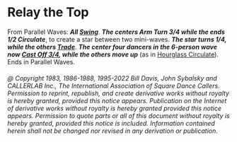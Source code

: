 
# Relay the Top

From Parallel Waves:
***All [Swing](../a2/slip.md)***.
***The centers Arm Turn 3/4
while the ends 1/2 Circulate***, to create a star between two mini-waves.
***The star turns 1/4,
while the others [Trade](../b2/trade.md)***.
***The center four dancers in the 6-person wave now
[Cast Off 3/4](../ms/cast_off_three_quarters.md),
while the others move up***
(as in [Hourglass Circulate](../a2/hourglass_circulate.md)).
Ends in Parallel Waves.

###### @ Copyright 1983, 1986-1988, 1995-2022 Bill Davis, John Sybalsky and CALLERLAB Inc., The International Association of Square Dance Callers. Permission to reprint, republish, and create derivative works without royalty is hereby granted, provided this notice appears. Publication on the Internet of derivative works without royalty is hereby granted provided this notice appears. Permission to quote parts or all of this document without royalty is hereby granted, provided this notice is included. Information contained herein shall not be changed nor revised in any derivation or publication.

